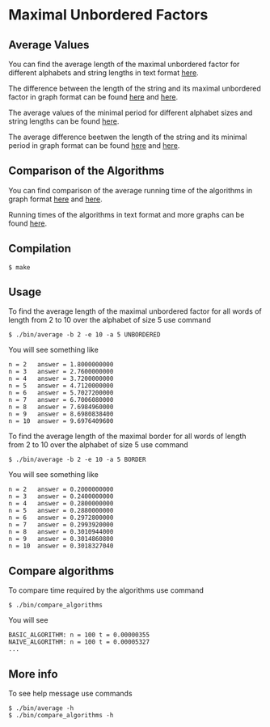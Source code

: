 # Maximal Unbordered Factors

## Average Values

You can find the average length of the maximal unbordered factor for different
alphabets and string lengths in text format
[here](https://github.com/avlonger/unbordered/blob/master/results/average_max_unbordered.txt).

The difference between the length of the string
and its maximal unbordered factor in graph format can be found
[here](https://github.com/avlonger/unbordered/blob/master/results/n_minus_max_unbordered_2_3_4_5.png)
and
[here](https://github.com/avlonger/unbordered/blob/master/results/n_minus_max_unbordered_2.png).

The average values of the minimal period for different alphabet sizes and string lengths
can be found [here](https://github.com/avlonger/unbordered/blob/master/results/average_min_border.txt).

The average difference beetwen the length of the string and its minimal period in graph format
can be found
[here](https://github.com/avlonger/unbordered/blob/master/results/n_minus_min_period_2_3_4_5.png)
and
[here](https://github.com/avlonger/unbordered/blob/master/results/n_minus_min_period_2.png).
 
## Comparison of the Algorithms

You can find comparison of the average running time of the algorithms in graph format 
[here](https://github.com/avlonger/unbordered/blob/master/results/algorithms_comparison/proposed_vs_basic_2.png)
and
[here](https://github.com/avlonger/unbordered/blob/master/results/algorithms_comparison/comparison2.png).

Running times of the algorithms in text format and more graphs can be found [here](https://github.com/avlonger/unbordered/tree/master/results/algorithms_comparison).
   
## Compilation

```
$ make
```
  
## Usage

To find the average length of the maximal unbordered factor for all words
of length from 2 to 10 over the alphabet of size 5 use command

```
$ ./bin/average -b 2 -e 10 -a 5 UNBORDERED
```

You will see something like

```
n = 2	answer = 1.8000000000
n = 3	answer = 2.7600000000
n = 4	answer = 3.7200000000
n = 5	answer = 4.7120000000
n = 6	answer = 5.7027200000
n = 7	answer = 6.7006080000
n = 8	answer = 7.6984960000
n = 9	answer = 8.6980838400
n = 10	answer = 9.6976409600
```

To find the average length of the maximal border for all words
of length from 2 to 10 over the alphabet of size 5 use command

```
$ ./bin/average -b 2 -e 10 -a 5 BORDER
```

You will see something like

```
n = 2	answer = 0.2000000000
n = 3	answer = 0.2400000000
n = 4	answer = 0.2800000000
n = 5	answer = 0.2880000000
n = 6	answer = 0.2972800000
n = 7	answer = 0.2993920000
n = 8	answer = 0.3010944000
n = 9	answer = 0.3014860800
n = 10	answer = 0.3018327040
```


## Compare algorithms

To compare time required by the algorithms use command

```
$ ./bin/compare_algorithms
```

You will see

```
BASIC_ALGORITHM: n = 100 t = 0.00000355
NAIVE_ALGORITHM: n = 100 t = 0.00005327
...
```

## More info

To see help message use commands

```
$ ./bin/average -h
$ ./bin/compare_algorithms -h
```
